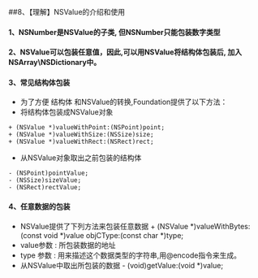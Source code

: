 ##8、【理解】NSValue的介绍和使用
#### 1、NSNumber是NSValue的子类, 但NSNumber只能包装数字类型
#### 2、NSValue可以包装任意值，因此,可以用NSValue将结构体包装后, 加入NSArray\NSDictionary中。

#### 3、常见结构体包装
 * 为了方便 结构体 和NSValue的转换,Foundation提供了以下方法：
 * 将结构体包装成NSValue对象

 ```objc
 + (NSValue *)valueWithPoint:(NSPoint)point;
 + (NSValue *)valueWithSize:(NSSize)size;
 + (NSValue *)valueWithRect:(NSRect)rect;
 ```
 * 从NSValue对象取出之前包装的结构体

 ```objc
 - (NSPoint)pointValue;
 - (NSSize)sizeValue;
 - (NSRect)rectValue;
 ```

#### 4、任意数据的包装
* NSValue提供了下列方法来包装任意数据
      + (NSValue *)valueWithBytes:(const void *)value objCType:(const char *)type;
 * value参数 : 所包装数据的地址
 * type 参数 : 用来描述这个数据类型的字符串,用@encode指令来生成。
* 从NSValue中取出所包装的数据
      - (void)getValue:(void *)value;

